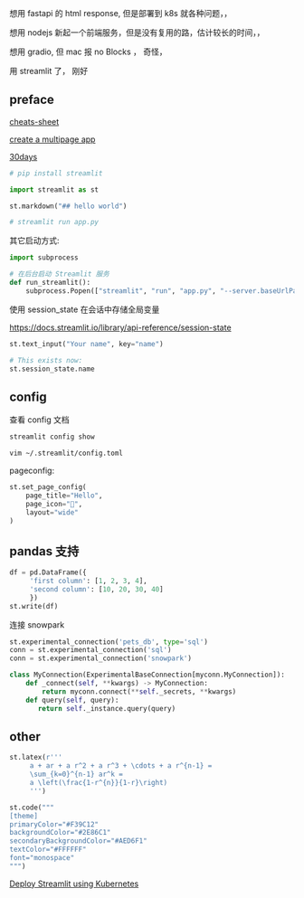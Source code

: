 
想用 fastapi 的 html response, 但是部署到 k8s 就各种问题，，

想用 nodejs 新起一个前端服务，但是没有复用的路，估计较长的时间，，

想用 gradio, 但 mac 报 no Blocks ， 奇怪，

用 streamlit 了， 刚好


## preface

[cheats-sheet](https://cheat-sheet.streamlit.app/)

[create a multipage app](https://docs.streamlit.io/get-started/tutorials/create-a-multipage-app)

[30days](https://30days.streamlit.app/)


```python
# pip install streamlit

import streamlit as st

st.markdown("## hello world")

# streamlit run app.py
```

其它启动方式:

```python
import subprocess

# 在后台启动 Streamlit 服务
def run_streamlit():
    subprocess.Popen(["streamlit", "run", "app.py", "--server.baseUrlPath=front"])
```

使用 session_state 在会话中存储全局变量

https://docs.streamlit.io/library/api-reference/session-state

```python
st.text_input("Your name", key="name")

# This exists now:
st.session_state.name
```




## config

查看 config 文档

```bash
streamlit config show
```

```bash
vim ~/.streamlit/config.toml
```

pageconfig:

```python
st.set_page_config(
    page_title="Hello",
    page_icon="👋",
    layout="wide"
)
```



## pandas 支持

```python
df = pd.DataFrame({
     'first column': [1, 2, 3, 4],
     'second column': [10, 20, 30, 40]
     })
st.write(df)
```

连接 snowpark

```python
st.experimental_connection('pets_db', type='sql')
conn = st.experimental_connection('sql')
conn = st.experimental_connection('snowpark')

class MyConnection(ExperimentalBaseConnection[myconn.MyConnection]):
    def _connect(self, **kwargs) -> MyConnection:
        return myconn.connect(**self._secrets, **kwargs)
    def query(self, query):
       return self._instance.query(query)
```






## other

```python
st.latex(r'''
     a + ar + a r^2 + a r^3 + \cdots + a r^{n-1} =
     \sum_{k=0}^{n-1} ar^k =
     a \left(\frac{1-r^{n}}{1-r}\right)
     ''')

st.code("""
[theme]
primaryColor="#F39C12"
backgroundColor="#2E86C1"
secondaryBackgroundColor="#AED6F1"
textColor="#FFFFFF"
font="monospace"
""")
```

[Deploy Streamlit using Kubernetes](https://docs.streamlit.io/knowledge-base/tutorials/deploy/kubernetes)

